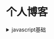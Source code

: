 # 个人博客
<details>
<summary>javascript基础</summary>

* [跨域详解及其常见的解决方式](https://github.com/yangrenmu/blog/issues/1)
</details>
